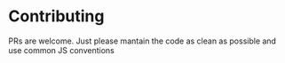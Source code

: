 # Contributing

PRs are welcome. Just please mantain the code as clean as possible and use common JS conventions
